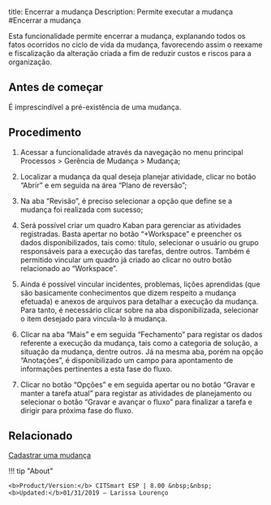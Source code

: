 title: Encerrar a mudança
Description: Permite executar a mudança 
#Encerrar a mudança 

Esta funcionalidade permite encerrar a mudança, explanando todos os fatos ocorridos no ciclo de vida da mudança, favorecendo assim o reexame e fiscalização da alteração criada a fim de reduzir custos e riscos para a organização.

Antes de começar
----------------

É imprescindível a pré-existência de uma mudança.  

Procedimento 
-------------

1.  Acessar a funcionalidade através da navegação no menu principal Processos \>
    Gerência de Mudança \> Mudança;

2.  Localizar a mudança da qual deseja planejar atividade, clicar no botão
    “Abrir” e em seguida na área “Plano de reversão”;

3.  Na aba “Revisão”, é preciso selecionar a opção que define se a mudança foi
    realizada com sucesso;

4.  Será possível criar um quadro Kaban para gerenciar as atividades
    registradas. Basta apertar no botão “+Workspace” e preencher os dados
    disponibilizados, tais como: título, selecionar o usuário ou grupo
    responsáveis para a execução das tarefas, dentre outros. Também é permitido
    vincular um quadro já criado ao clicar no outro botão relacionado ao
    “Workspace”.

5.  Ainda é possível vincular incidentes, problemas, lições aprendidas (que são
    basicamente conhecimentos que dizem respeito a mudança efetuada) e anexos de
    arquivos para detalhar a execução da mudança. Para tanto, é necessário
    clicar sobre na aba disponibilizada, selecionar o item desejado para
    vincula-lo à mudança.

6.  Clicar na aba “Mais” e em seguida “Fechamento” para registar os dados
    referente a execução da mudança, tais como a categoria de solução, a
    situação da mudança, dentre outros. Já na mesma aba, porém na opção
    “Anotações”, é disponibilizado um campo para apontamento de informações
    pertinentes a esta fase do fluxo.

7.  Clicar no botão “Opções” e em seguida apertar ou no botão “Gravar e manter a
    tarefa atual” para registar as atividades de planejamento ou selecionar o
    botão “Gravar e avançar o fluxo” para finalizar a tarefa e dirigir para
    próxima fase do fluxo.

Relacionado 
------------

[Cadastrar uma mudança](/pt-br/citsmart-esp-8/processes/change/use/register-change.html)

!!! tip "About"

    <b>Product/Version:</b> CITSmart ESP | 8.00 &nbsp;&nbsp;
    <b>Updated:</b>01/31/2019 – Larissa Lourenço

